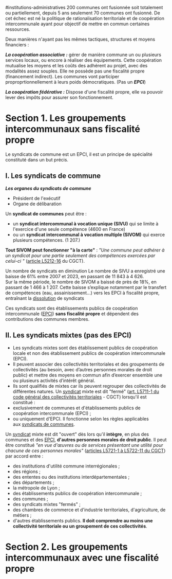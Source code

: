 #institutions-administratives 
200 communes ont fusionnée soit totalement ou partiellement, depuis 5 ans seulement 70 communes ont fusionné. De cet échec est né la politique de rationalisation territoriale et de coopération intercommunale ayant pour objectif de mettre en commun certaines ressources.

Deux manières n'ayant pas les mêmes tactiques, structures et moyens financiers :

***La coopération associative :*** gérer de manière commune un ou plusieurs services locaux, ou encore à réaliser des équipements. Cette coopération mutualise les moyens et les coûts des adhérent au projet, avec des modalités assez souples. Elle ne possède pas une fiscalité propre (financement indirect). Les communes vont participer proproprtionnellement à leurs poids démocratiques. (Pas un ***EPCI***)

***La coopération fédérative :*** Dispose d'une fiscalité propre, elle va pouvoir lever des impôts pour assurer son fonctionnement.

# Section 1. Les groupements intercommunaux sans fiscalité propre

Le syndicats de commune est un EPCI, il est un principe de spécialité constituté dans un but précis.
## I. Les syndicats de commune
***Les organes du syndicats de commune***
- Président de l'exécutif
- Organe de délibaration

Un **syndicat de communes** peut être :
- un **syndicat intercommunal à vocation unique (SIVU)** qui se limite à l'exercice d'une seule compétence (4600 en France)
- ou un **syndicat intercommunal à vocation multiple (SIVOM)** qui exerce plusieurs compétences. (1 207.)

**Tout SIVOM peut fonctionner "à la carte"** : _"Une commune peut adhérer à un syndicat pour une partie seulement des compétences exercées par celui-ci "_ ([article L5212-16](https://www.legifrance.gouv.fr/codes/article_lc/LEGIARTI000006392988 "Article L5212-16 du code général des collectivités territoriales - Légifrance - Nouvelle fenêtre") du CGCT).

Un nombre de syndicats en diminution
Le nombre de SIVU a enregistré une baisse de 61% entre 2007 et 2023, en passant de 11 843 à 4 626.  
Sur la même période, le nombre de SIVOM a baissé de près de 18%, en passant de 1 466 à 1 207.
Cette baisse s’explique notamment par le transfert de compétences (eau, assainissement...) vers les EPCI à fiscalité propre, entraînant la [dissolution](https://www.vie-publique.fr/fiches/20123-quest-ce-quun-syndicat-de-communes#) de syndicats

Ces syndicats sont des établissements publics de coopération intercommunale ([EPCI](https://www.vie-publique.fr/fiches/20123-quest-ce-quun-syndicat-de-communes#)) **sans fiscalité propre** et dépendent des contributions des communes membres.

## II. Les syndicats mixtes (pas des EPCI)

- Les syndicats mixtes sont des établissement publics de coopération locale et non des établissement publics de coopération intercommunale (EPCI).
- Il peuvent associer des collectivités territoriales et des groupements de collectivités (au besoin, avec d’autres personnes morales de droit public) et mettre des moyens en commun afin d’exercer ensemble une ou plusieurs activités d’intérêt général.
- Ils sont qualifiés de mixtes car ils peuvent regrouper des collectivités de différentes natures.
Un [syndicat](https://www.vie-publique.fr/fiches/20121-cooperation-locale-quest-ce-quun-syndicat-mixte#) mixte est dit "fermé" ([art. L5711-1 du code général des collectivités territoriales](https://www.legifrance.gouv.fr/codes/article_lc/LEGIARTI000031111756/ "Article L5711-1 du code général des collectivités territoriales - Légifrance - Nouvelle fenêtre") - CGCT) lorsqu'il est constitué :
- exclusivement de communes et d'établissements publics de coopération intercommunale (EPCI) ;
- ou uniquement d'EPCI.
Il fonctionne selon les règles applicables aux [syndicats de communes](https://www.vie-publique.fr/fiches/20123-quest-ce-quun-syndicat-de-communes).

Un [syndicat](https://www.vie-publique.fr/fiches/20121-cooperation-locale-quest-ce-quun-syndicat-mixte#) mixte est dit "ouvert" dès lors qu'il **intègre**, en plus des communes et des [EPCI](https://www.vie-publique.fr/fiches/20121-cooperation-locale-quest-ce-quun-syndicat-mixte#), **d'autres personnes morales de droit public**. Il peut être constitué _"en vue d'œuvres ou de services présentant une utilité pour chacune de ces personnes morales"_ ([articles L5721-1 à L5722-11 du CGCT](https://www.legifrance.gouv.fr/codes/section_lc/LEGITEXT000006070633/LEGISCTA000006149315/#LEGISCTA000006149315 "- Légifrance - Nouvelle fenêtre")) par accord entre :
- des institutions d'utilité commune interrégionales ;
- des régions ;
- des ententes ou des institutions interdépartementales ;
- des départements ;
- la métropole de Lyon ;
- des établissements publics de coopération intercommunale ;
- des communes ;
- des syndicats mixtes "fermés" ; 
- des chambres de commerce et d'industrie territoriales, d'agriculture, de métiers ;
- d'autres établissements publics.
**Il doit comprendre au moins une collectivité territoriale ou un groupement de ces collectivités**.

# Section 2. Les groupements intercommunaux avec une fiscalité propre